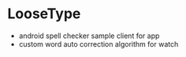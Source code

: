 # LooseType

- android spell checker sample client for app
- custom word auto correction algorithm for watch
